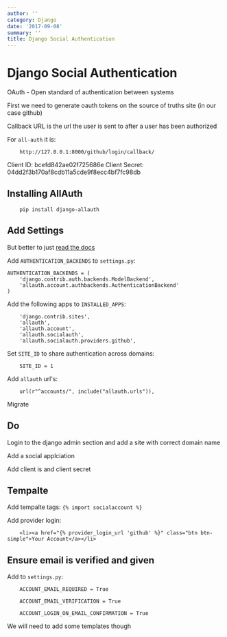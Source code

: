 ```yaml
---
author: ''
category: Django
date: '2017-09-08'
summary: ''
title: Django Social Authentication
---
```

# Django Social Authentication

OAuth - Open standard of authentication between systems

First we need to generate oauth tokens on the source of truths site (in our case github)

Callback URL is the url the user is sent to after a user has been authorized

For `all-auth` it is:

        http://127.0.0.1:8000/github/login/callback/

Client ID: bcefd842ae02f725686e
Client Secret: 04dd2f3b170af8cdb11a5cde9f8ecc4bf7fc98db

## Installing AllAuth

        pip install django-allauth

## Add Settings

But better to just [read the docs](https://django-allauth.readthedocs.io/en/latest/installation.html#django)

Add `AUTHENTICATION_BACKENDS` to `settings.py`:

    AUTHENTICATION_BACKENDS = (
        'django.contrib.auth.backends.ModelBackend',
        'allauth.account.authbackends.AuthenticationBackend'
    )

Add the following apps to `INSTALLED_APPS`:

        'django.contrib.sites',
        'allauth',
        'allauth.account',
        'allauth.socialauth',
        'allauth.socialauth.providers.github',

Set `SITE_ID` to share authentication across domains:

        SITE_ID = 1

Add `allauth` url's:

        url(r"^accounts/", include("allauth.urls")),

Migrate

## Do

Login to the django admin section and add a site with correct domain name

Add a social applciation

Add client is and client secret

## Tempalte

Add tempalte tags: `{% import socialaccount %}`

Add provider login: 

        <li><a href="{% provider_login_url 'github' %}" class="btn btn-simple">Your Account</a></li>

## Ensure email is verified and given

Add to `settings.py`:

        ACCOUNT_EMAIL_REQUIRED = True

        ACCOUNT_EMAIL_VERIFICATION = True

        ACCOUNT_LOGIN_ON_EMAIL_CONFIRMATION = True

We will need to add some templates though